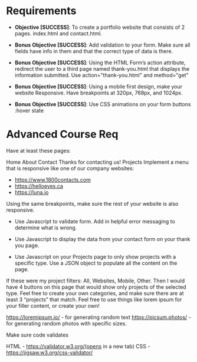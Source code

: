 # Requirements

-   **Objective [SUCCESS]**: To create a portfolio website that consists of 2 pages. index.html and contact.html.

-   **Bonus Objective [SUCCESS]**: Add validation to your form. Make sure all fields have info in them and that the correct type of data is there.

-   **Bonus Objective [SUCCESS]**: Using the HTML Form’s action attribute, redirect the user to a third page named thank-you.html that displays the information submitted. Use action="thank-you.html" and method="get"

-   **Bonus Objective [SUCCESS]**: Using a mobile first design, make your website Responsive. Have breakpoints at 320px, 768px, and 1024px.

-   **Bonus Objective [SUCCESS]**: Use CSS animations on your form buttons :hover state

# Advanced Course Req

Have at least these pages:

Home
About
Contact
Thanks for contacting us!
Projects
Implement a menu that is responsive like one of our company websites:

- https://www.1800contacts.com
- https://helloeyes.ca  
- https://luna.io 

Using the same breakpoints, make sure the rest of your website is also responsive. 

- Use Javascript to validate form. Add in helpful error messaging to determine what is wrong. 

- Use Javascript to display the data from your contact form on your thank you page. 

- Use Javascript on your Projects page to only show projects with a specific type. Use a JSON object to populate all the content on the page.

If these were my project filters: All, Websites, Mobile, Other. Then I would have 4 buttons on this page that would show only projects of the selected type. Feel free to create your own categories, and make sure there are at least 3 “projects” that match. Feel free to use things like lorem ipsum for your filler content, or create your own!

https://loremipsum.io/ - for generating random text
https://picsum.photos/ - for generating random photos with specific sizes.

Make sure code validates 

HTML    - https://validator.w3.org/(opens in a new tab)
CSS - https://jigsaw.w3.org/css-validator/
